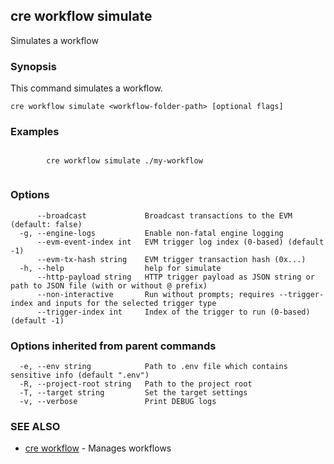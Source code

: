## cre workflow simulate

Simulates a workflow

### Synopsis

This command simulates a workflow.

```
cre workflow simulate <workflow-folder-path> [optional flags]
```

### Examples

```

		cre workflow simulate ./my-workflow
		
```

### Options

```
      --broadcast             Broadcast transactions to the EVM (default: false)
  -g, --engine-logs           Enable non-fatal engine logging
      --evm-event-index int   EVM trigger log index (0-based) (default -1)
      --evm-tx-hash string    EVM trigger transaction hash (0x...)
  -h, --help                  help for simulate
      --http-payload string   HTTP trigger payload as JSON string or path to JSON file (with or without @ prefix)
      --non-interactive       Run without prompts; requires --trigger-index and inputs for the selected trigger type
      --trigger-index int     Index of the trigger to run (0-based) (default -1)
```

### Options inherited from parent commands

```
  -e, --env string            Path to .env file which contains sensitive info (default ".env")
  -R, --project-root string   Path to the project root
  -T, --target string         Set the target settings
  -v, --verbose               Print DEBUG logs
```

### SEE ALSO

* [cre workflow](cre_workflow.md)	 - Manages workflows

